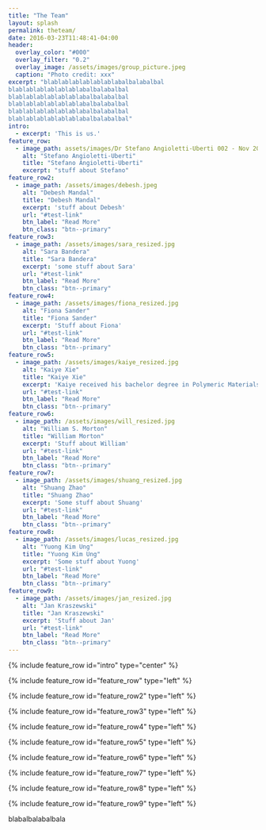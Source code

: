```yaml
---
title: "The Team"
layout: splash
permalink: theteam/
date: 2016-03-23T11:48:41-04:00
header:
  overlay_color: "#000"
  overlay_filter: "0.2"
  overlay_image: /assets/images/group_picture.jpeg
  caption: "Photo credit: xxx"
excerpt: "blablablablablablablabalbalabalbal
blablablablablablablabalbalabalbal
blablablablablablablabalbalabalbal
blablablablablablablabalbalabalbal
blablablablablablablabalbalabalbal
blablablablablablablabalbalabalbal"
intro: 
  - excerpt: 'This is us.'
feature_row:
  - image_path: assets/images/Dr Stefano Angioletti-Uberti 002 - Nov 2016-1.jpg
    alt: "Stefano Angioletti-Uberti"
    title: "Stefano Angioletti-Uberti"
    excerpt: "stuff about Stefano"
feature_row2:
  - image_path: /assets/images/debesh.jpeg
    alt: "Debesh Mandal"
    title: "Debesh Mandal"
    excerpt: 'stuff about Debesh'
    url: "#test-link"
    btn_label: "Read More"
    btn_class: "btn--primary"
feature_row3:
  - image_path: /assets/images/sara_resized.jpg
    alt: "Sara Bandera"
    title: "Sara Bandera"
    excerpt: 'some stuff about Sara'
    url: "#test-link"
    btn_label: "Read More"
    btn_class: "btn--primary"
feature_row4:
  - image_path: /assets/images/fiona_resized.jpg
    alt: "Fiona Sander"
    title: "Fiona Sander"
    excerpt: 'Stuff about Fiona'
    url: "#test-link"
    btn_label: "Read More"
    btn_class: "btn--primary"
feature_row5:
  - image_path: /assets/images/kaiye_resized.jpg
    alt: "Kaiye Xie"
    title: "Kaiye Xie"
    excerpt: 'Kaiye received his bachelor degree in Polymeric Materials Science, then continues his Msc study in Imperial College, under supervision of Dr. Stefano Angioletti-Uberti. Currently he is doing PhD in the same group, with the topic of simulating nanocomposite bioadhesives.'
    url: "#test-link"
    btn_label: "Read More"
    btn_class: "btn--primary"
feature_row6:
  - image_path: /assets/images/will_resized.jpg
    alt: "William S. Morton"
    title: "William Morton"
    excerpt: 'Stuff about William'
    url: "#test-link"
    btn_label: "Read More"
    btn_class: "btn--primary"
feature_row7:
  - image_path: /assets/images/shuang_resized.jpg
    alt: "Shuang Zhao"
    title: "Shuang Zhao"
    excerpt: 'Some stuff about Shuang'
    url: "#test-link"
    btn_label: "Read More"
    btn_class: "btn--primary"
feature_row8:
  - image_path: /assets/images/lucas_resized.jpg
    alt: "Yuong Kim Ung"
    title: "Yuong Kim Ung"
    excerpt: 'Some stuff about Yuong'
    url: "#test-link"
    btn_label: "Read More"
    btn_class: "btn--primary"
feature_row9:
  - image_path: /assets/images/jan_resized.jpg
    alt: "Jan Kraszewski"
    title: "Jan Kraszewski"
    excerpt: 'Stuff about Jan'
    url: "#test-link"
    btn_label: "Read More"
    btn_class: "btn--primary"
---
```


{% include feature_row id="intro" type="center" %}

{% include feature_row id="feature_row" type="left" %}

{% include feature_row id="feature_row2" type="left" %}

{% include feature_row id="feature_row3" type="left" %}

{% include feature_row id="feature_row4" type="left" %}

{% include feature_row id="feature_row5" type="left" %}

{% include feature_row id="feature_row6" type="left" %}

{% include feature_row id="feature_row7" type="left" %}

{% include feature_row id="feature_row8" type="left" %}

{% include feature_row id="feature_row9" type="left" %}

blabalbalabalbala
